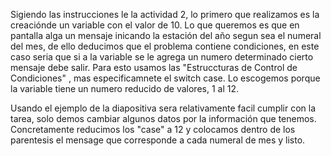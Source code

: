 Sigiendo las instrucciones le la actividad 2, lo primero que realizamos es la creaciónde un variable con el valor de 10.
Lo que queremos es que en pantalla alga un mensaje inicando la estación del año segun sea el numeral del mes, de ello deducimos
que el problema contiene condiciones, en este caso seria que si a la variable se le agrega un numero determinado cierto mensaje
debe salir. Para esto usamos las "Estruccturas de Control de Condiciones" , mas especificamnete el switch case.
Lo escogemos porque la variable tiene un numero reducido de valores, 1 al 12.

Usando el ejemplo de la diapositiva sera relativamente facil cumplir con la tarea, solo demos cambiar algunos datos por la información
que tenemos. Concretamente reducimos los "case" a 12 y colocamos dentro de los parentesis el mensage que corresponde a cada numeral de mes y listo.
